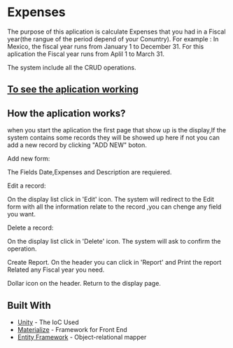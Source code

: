 # Expenses

The purpose of this aplication is calculate Expenses that you had in a Fiscal year(the rangue of the period depend of your Conuntry). For example : In Mexico, the fiscal year runs from January 1 to December 31.
For this aplication the Fiscal year runs from Aplil 1 to March 31.

The system include all the CRUD operations.


## [To see the aplication working](http://fiscalyearexpenses.apphb.com/)

## How the aplication works?

when you start the aplication the first page that show up is the display,If the system contains some records they will be showed up here if not you can add a new record by clicking "ADD NEW" boton.



Add new form:

The Fields Date,Expenses and Description are requiered.


Edit a record:

On the display list click in 'Edit' icon. The system will redirect to the Edit form with all the information relate to the record ,you can chenge any field you want.


Delete a record:

On the display list click in 'Delete' icon. The system will ask to confirm the operation.

Create Report.
On the header you can click in 'Report' and Print the report Related any Fiscal year you need.

Dollar icon on the header. Return to the display page.


## Built With

* [Unity](https://msdn.microsoft.com/en-us/library/dn178463(v=pandp.30).aspx) - The IoC Used
* [Materialize](http://materializecss.com/) - Framework for Front End
* [Entity Framework](https://www.asp.net/entity-framework) - Object-relational mapper

